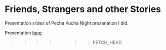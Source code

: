 Friends, Strangers and other Stories
========================

Presentation slides of Pecha Kucha Night presenation I did.

Presentation [here](http://www.pechakucha.org/cities/colombo/presentations/friends-strangers-and-other-stories)
>>>>>>> FETCH_HEAD
